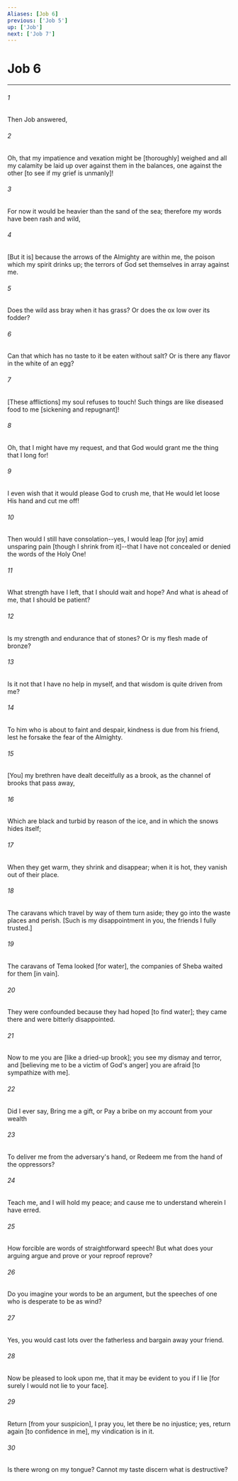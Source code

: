 ```yaml
---
Aliases: [Job 6]
previous: ['Job 5']
up: ['Job']
next: ['Job 7']
---
```

# Job 6

***


###### 1 


Then Job answered, 


###### 2 


Oh, that my impatience and vexation might be [thoroughly] weighed and all my calamity be laid up over against them in the balances, one against the other [to see if my grief is unmanly]! 


###### 3 


For now it would be heavier than the sand of the sea; therefore my words have been rash and wild, 


###### 4 


[But it is] because the arrows of the Almighty are within me, the poison which my spirit drinks up; the terrors of God set themselves in array against me. 


###### 5 


Does the wild ass bray when it has grass? Or does the ox low over its fodder? 


###### 6 


Can that which has no taste to it be eaten without salt? Or is there any flavor in the white of an egg? 


###### 7 


[These afflictions] my soul refuses to touch! Such things are like diseased food to me [sickening and repugnant]! 


###### 8 


Oh, that I might have my request, and that God would grant me the thing that I long for! 


###### 9 


I even wish that it would please God to crush me, that He would let loose His hand and cut me off! 


###### 10 


Then would I still have consolation--yes, I would leap [for joy] amid unsparing pain [though I shrink from it]--that I have not concealed or denied the words of the Holy One! 


###### 11 


What strength have I left, that I should wait and hope? And what is ahead of me, that I should be patient? 


###### 12 


Is my strength and endurance that of stones? Or is my flesh made of bronze? 


###### 13 


Is it not that I have no help in myself, and that wisdom is quite driven from me? 


###### 14 


To him who is about to faint and despair, kindness is due from his friend, lest he forsake the fear of the Almighty. 


###### 15 


[You] my brethren have dealt deceitfully as a brook, as the channel of brooks that pass away, 


###### 16 


Which are black and turbid by reason of the ice, and in which the snows hides itself; 


###### 17 


When they get warm, they shrink and disappear; when it is hot, they vanish out of their place. 


###### 18 


The caravans which travel by way of them turn aside; they go into the waste places and perish. [Such is my disappointment in you, the friends I fully trusted.] 


###### 19 


The caravans of Tema looked [for water], the companies of Sheba waited for them [in vain]. 


###### 20 


They were confounded because they had hoped [to find water]; they came there and were bitterly disappointed. 


###### 21 


Now to me you are [like a dried-up brook]; you see my dismay and terror, and [believing me to be a victim of God's anger] you are afraid [to sympathize with me]. 


###### 22 


Did I ever say, Bring me a gift, or Pay a bribe on my account from your wealth 


###### 23 


To deliver me from the adversary's hand, or Redeem me from the hand of the oppressors? 


###### 24 


Teach me, and I will hold my peace; and cause me to understand wherein I have erred. 


###### 25 


How forcible are words of straightforward speech! But what does your arguing argue and prove or your reproof reprove? 


###### 26 


Do you imagine your words to be an argument, but the speeches of one who is desperate to be as wind? 


###### 27 


Yes, you would cast lots over the fatherless and bargain away your friend. 


###### 28 


Now be pleased to look upon me, that it may be evident to you if I lie [for surely I would not lie to your face]. 


###### 29 


Return [from your suspicion], I pray you, let there be no injustice; yes, return again [to confidence in me], my vindication is in it. 


###### 30 


Is there wrong on my tongue? Cannot my taste discern what is destructive?
